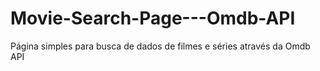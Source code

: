 # Movie-Search-Page---Omdb-API
Página simples para busca de dados de filmes e séries através da Omdb API
